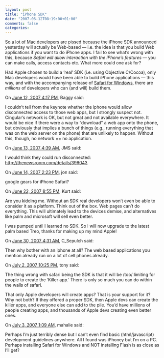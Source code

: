 ```yaml
---
layout: post
title: "iPhone SDK"
date: "2007-06-12T08:19:00+01:00"
comments: false
categories: 
---
```


<p><a href="http://www.rogueamoeba.com/utm/posts/News/iphone-sdk-2007-06-11-15-30">So a lot of Mac developers</a> are pissed because the iPhone SDK announced yesterday will actually be Web-based &#8212; i.e. the idea is that you build Web applications if you want to do iPhone apps. I fail to see what&#8217;s wrong with this, because <em>Safari will allow interaction with the iPhone&#8217;s features</em> &#8212; you can make calls, access contacts etc. What more could one ask for?</p>

<p>Had Apple chosen to build a &#8216;real&#8217; SDK (i.e. using Objective C/Cocoa), only Mac developers would have been able to build iPhone applications &#8212; this way, and with the accompanying release of <a href="http://www.apple.com/safari/">Safari for Windows</a>, there are <em>millions</em> of developers who can (and will) build them.</p>

<section class="comments">



<div class="comment" id="comment-1356">
On <a href="#comment-1356" title="Permalink to this comment">June 12, 2007  4:17 PM</a>, Baggy
said:
<p>I couldn&#8217;t tell from the keynote whether the iphone would allow disconnected access to those web apps, but I strongly suspect not.  Cingular&#8217;s network is OK, but not great and not available everywhere.  It would be nice if there were a way to &#8220;download&#8221; a web app onto the phone, but obviously that implies a bunch of things (e.g., running everything that was on the web server on the phone) that are unlikely to happen.  Without this, though, no network == no application.</p>


<div class="comment" id="comment-1357">
On <a href="#comment-1357" title="Permalink to this comment">June 13, 2007  4:39 AM</a>, JMS
said:
<p>I would think they could run disconnected: <a href="http://thenewsroom.com/details/396043" rel="nofollow" /><a href="http://thenewsroom.com/details/396043" rel="nofollow">http://thenewsroom.com/details/396043</a></p>


<div class="comment" id="comment-1358">
On <a href="#comment-1358" title="Permalink to this comment">June 14, 2007  2:23 PM</a>, jon
said:
<p>google gears for iPhone Safari?</p>


<div class="comment" id="comment-1359">
On <a href="#comment-1359" title="Permalink to this comment">June 22, 2007  8:55 PM</a>, Kurt
said:
<p>Are you kidding me.  Without an SDK real developers won&#8217;t even be able to consider it as a platform.  Think out of the box.  Web pages can&#8217;t do everything.  This will ultimately lead to the devices demise, and alternatives like palm and microsoft will sell even better.  </p>

<p>I was pumped until I learned no SDK.  So I will now upgrade to the latest palm based Treo, thanks for making up my mind Apple!</p>


<div class="comment" id="comment-1360">
On <a href="#comment-1360" title="Permalink to this comment">June 30, 2007  4:31 AM</a>, C_Sepulch
said:
<p>Then why bother with an iphone at all? The web based applications you mention already run on a lot of cell phones already.</p>


<div class="comment" id="comment-1361">
On <a href="#comment-1361" title="Permalink to this comment">July  2, 2007 10:25 PM</a>, tony
said:
<p>The thing wrong with safari being the SDK is that it will be /too/ limiting for people to create the &#8216;Killer app.&#8217; There is only so much you can do within the walls of safari.</p>

<p>That only Apple developers will create apps? That is your support for it? Why not both? If they offered a proper SDK, then Apple devs can create the killer apps, and everyone else can add to the pile. You&#8217;d have millions of people creating apps, and thousands of Apple devs creating even better ones.</p>


<div class="comment" id="comment-1362">
On <a href="#comment-1362" title="Permalink to this comment">July  3, 2007  1:09 AM</a>, mahalie
said:
<p>Perhaps I&#8217;m just terribly dense but I can&#8217;t even find basic (html/javascript) development guidelines anywhere. All I found was iPhoney but I&#8217;m on a PC. Perhaps installing Safari for Windows and NOT installing Flash is as close as I&#8217;ll get?</p>


</section>

